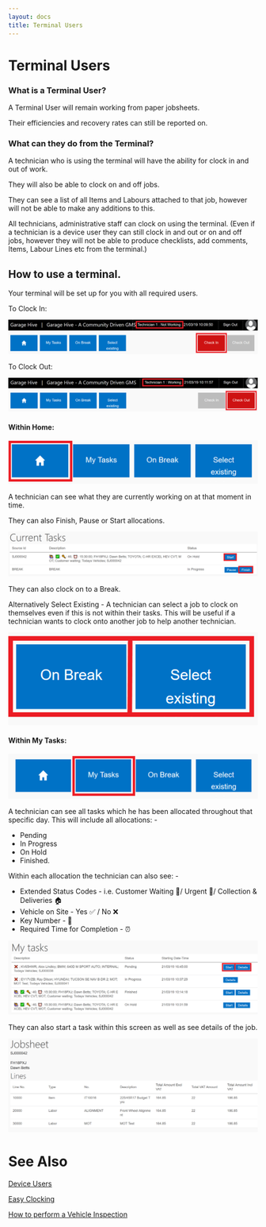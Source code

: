 ```yaml
---
layout: docs
title: Terminal Users
---
```


#   Terminal Users 

### What is a Terminal User?

A Terminal User will remain working from paper jobsheets. 

Their efficiencies and recovery rates can still be reported on.   

### What can they do from the Terminal? 

A technician who is using the terminal will have the ability for clock in and out of work. 

They will also be able to clock on and off jobs. 

They can see a list of all Items and Labours attached to that job, however will not be able to make any additions to this.  

All technicians, administrative staff can clock on using the terminal. (Even if a technician is a device user they can still clock in and out or on and off jobs, however they will not be able to produce checklists, add comments, Items, Labour Lines etc from the terminal.)  

## How to use a terminal. 

Your terminal will be set up for you with all required users. 

To Clock In: 

![](media/garagehive-terminal-user3.png)

To Clock Out: 

![](media/garagehive-terminal-user4.png)

####    Within Home:  

![](media/garagehive-terminal-user5.png)

A technician can see what they are currently working on at that moment in time. 

They can also Finish, Pause or Start allocations. 

![](media/garagehive-terminal-user6.png)

They can also clock on to a Break. 

Alternatively Select Existing - A technician can select a job to clock on themselves even if this is not within their tasks. This will be useful if a technician wants to clock onto another job to help another technician.
 
![](media/garagehive-terminal-user7.png)

####    Within My Tasks: 

![](media/garagehive-terminal-user1.png)

A technician can see all tasks which he has been allocated throughout that specific day. This will include all allocations: - 

*   Pending 
*   In Progress 
*   On Hold 
*   Finished.   

Within each allocation the technician can also see: - 

*   Extended Status Codes - i.e. Customer Waiting 🙋‍/ Urgent 🚩/ Collection & Deliveries 🏠
*   Vehicle on Site - Yes ✅ / No ❌
*   Key Number - 🔑
*   Required Time for Completion - ⏰

![](media/garagehive-terminal-user2.png)

They can also start a task within this screen as well as see details of the job. 

![](media/garagehive-terminal-user8.png)

# See Also
[Device Users](https://docs.garagehive.co.uk/docs/garagehive-device-user.html "Device Users")

[Easy Clocking](https://docs.garagehive.co.uk/docs/garagehive-easy-clocking-.html "Easy Clocking")

[How to perform a Vehicle Inspection](https://docs.garagehive.co.uk/docs/garagehive-technicians-vehicle-inspections.html "How to perform a Vehicle Inspection")








